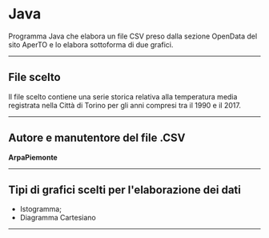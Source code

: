 # Java
Programma Java che elabora un file CSV preso dalla sezione OpenData del sito AperTO e lo elabora sottoforma di due grafici.
<hr>

## File scelto
Il file scelto contiene una serie storica relativa alla temperatura media registrata nella Città di Torino per gli anni 
compresi tra il 1990 e il 2017.
<hr>

## Autore e manutentore del file .CSV
**ArpaPiemonte**
<hr>

## Tipi di grafici scelti per l'elaborazione dei dati
- Istogramma;
- Diagramma Cartesiano
<hr>

